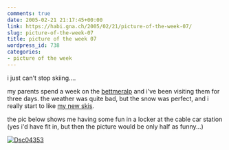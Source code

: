 ```yaml
---
comments: true
date: 2005-02-21 21:17:45+00:00
link: https://habi.gna.ch/2005/02/21/picture-of-the-week-07/
slug: picture-of-the-week-07
title: picture of the week 07
wordpress_id: 738
categories:
- picture of the week
---
```



i just can't stop skiing....
  
my parents spend a week on the [bettmeralp](http://www.bettmeralp.ch/e/) and i've been visiting them for three days. the weather was quite bad, but the snow was perfect, and i really start to like [my new skis](http://www.freeskishop.net/images/ski/p3.jpg).
  
the pic below shows me having some fun in a locker at the cable car station (yes i'd have fit in, but then the picture would be only half as funny...)



[![Dsc04353](https://habi.gna.ch/blog/images/DSC04353-tm.jpg)](https://habi.gna.ch/blog/images/DSC04353.jpg)


